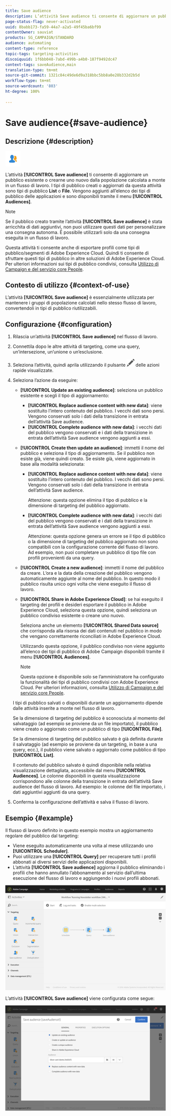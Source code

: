 ```yaml
---
title: Save audience
description: L’attività Save audience ti consente di aggiornare un pubblico esistente o crearne uno nuovo dalla popolazione calcolata a monte in un flusso di lavoro.
page-status-flag: never-activated
uuid: 8babb173-fa59-44a7-a2a5-49f45ba6bf99
contentOwner: sauviat
products: SG_CAMPAIGN/STANDARD
audience: automating
content-type: reference
topic-tags: targeting-activities
discoiquuid: 1f6bb048-7abd-499b-a4b0-187f9492dc47
context-tags: saveAudience,main
translation-type: tm+mt
source-git-commit: 1321c84c49de6d9a318bbc5bb8a0e28b332d2b5d
workflow-type: tm+mt
source-wordcount: '803'
ht-degree: 100%

---
```



# Save audience{#save-audience}

## Descrizione {#description}

![](assets/save_audience.png)

L’attività **[!UICONTROL Save audience]** ti consente di aggiornare un pubblico esistente o crearne uno nuovo dalla popolazione calcolata a monte in un flusso di lavoro. I tipi di pubblico creati o aggiornati da questa attività sono tipi di pubblico **List** o **File**. Vengono aggiunti all’elenco dei tipi di pubblico delle applicazioni e sono disponibili tramite il menu **[!UICONTROL Audiences]**.

>[!NOTE]
>
>Se il pubblico creato tramite l’attività **[!UICONTROL Save audience]** è stata arricchita di dati aggiuntivi, non puoi utilizzare questi dati per personalizzare una consegna autonoma. È possibile utilizzarli solo da una consegna eseguita in un flusso di lavoro.

Questa attività ti consente anche di esportare profili come tipi di pubblico/segmenti di Adobe Experience Cloud. Quindi ti consente di sfruttare questi tipi di pubblico in altre soluzioni di Adobe Experience Cloud. Per ulteriori informazioni sui tipi di pubblico condivisi, consulta [Utilizzo di Campaign e del servizio core People](../../integrating/using/about-campaign-audience-manager-or-people-core-service-integration.md).

## Contesto di utilizzo {#context-of-use}

L’attività **[!UICONTROL Save audience]** è essenzialmente utilizzata per mantenere i gruppi di popolazione calcolati nello stesso flusso di lavoro, convertendoli in tipi di pubblico riutilizzabili.

## Configurazione {#configuration}

1. Rilascia un’attività **[!UICONTROL Save audience]** nel flusso di lavoro.
1. Connettila dopo le altre attività di targeting, come una query, un’intersezione, un’unione o un’esclusione.
1. Seleziona l’attività, quindi aprila utilizzando il pulsante ![](assets/edit_darkgrey-24px.png) delle azioni rapide visualizzate.
1. Seleziona l’azione da eseguire:

   * **[!UICONTROL Update an existing audience]**: seleziona un pubblico esistente e scegli il tipo di aggiornamento:

      * **[!UICONTROL Replace audience content with new data]**: viene sostituito l’intero contenuto del pubblico. I vecchi dati sono persi. Vengono conservati solo i dati della transizione in entrata dell’attività Save audience.
      * **[!UICONTROL Complete audience with new data]**: i vecchi dati del pubblico vengono conservati e i dati della transizione in entrata dell’attività Save audience vengono aggiunti a essi.
   * **[!UICONTROL Create then update an audience]**: immetti il nome del pubblico e seleziona il tipo di aggiornamento. Se il pubblico non esiste già, viene quindi creato. Se esiste già, viene aggiornato in base alla modalità selezionata:

      * **[!UICONTROL Replace audience content with new data]**: viene sostituito l’intero contenuto del pubblico. I vecchi dati sono persi. Vengono conservati solo i dati della transizione in entrata dell’attività Save audience.

         Attenzione: questa opzione elimina il tipo di pubblico e la dimensione di targeting del pubblico aggiornato.

      * **[!UICONTROL Complete audience with new data]**: i vecchi dati del pubblico vengono conservati e i dati della transizione in entrata dell’attività Save audience vengono aggiunti a essi.

         Attenzione: questa opzione genera un errore se il tipo di pubblico o la dimensione di targeting del pubblico aggiornato non sono compatibili con la configurazione corrente del flusso di lavoro. Ad esempio, non puoi completare un pubblico di tipo file con profili provenienti da una query.
   * **[!UICONTROL Create a new audience]**: immetti il nome del pubblico da creare. L’ora e la data della creazione del pubblico vengono automaticamente aggiunte al nome del pubblico. In questo modo il pubblico risulta unico ogni volta che viene eseguito il flusso di lavoro.
   * **[!UICONTROL Share in Adobe Experience Cloud]**: se hai eseguito il targeting dei profili e desideri esportare il pubblico in Adobe Experience Cloud, seleziona questa opzione, quindi seleziona un pubblico condiviso esistente o creane uno nuovo.

      Seleziona anche un elemento **[!UICONTROL Shared Data source]** che corrisponda alla risorsa dei dati contenuti nel pubblico in modo che vengano correttamente riconciliati in Adobe Experience Cloud.

      Utilizzando questa opzione, il pubblico condiviso non viene aggiunto all’elenco dei tipi di pubblico di Adobe Campaign disponibili tramite il menu **[!UICONTROL Audiences]**.

      >[!NOTE]
      >
      >Questa opzione è disponibile solo se l’amministratore ha configurato la funzionalità dei tipi di pubblico condivisi con Adobe Experience Cloud. Per ulteriori informazioni, consulta [Utilizzo di Campaign e del servizio core People](../../integrating/using/about-campaign-audience-manager-or-people-core-service-integration.md).

   I tipi di pubblico salvati o disponibili durante un aggiornamento dipende dalle attività inserite a monte nel flusso di lavoro.

   Se la dimensione di targeting del pubblico è sconosciuta al momento del salvataggio (ad esempio se proviene da un file importato), il pubblico viene creato o aggiornato come un pubblico di tipo **[!UICONTROL File]**.

   Se la dimensione di targeting del pubblico salvato è già definita durante il salvataggio (ad esempio se proviene da un targeting, in base a una query, ecc.), il pubblico viene salvato o aggiornato come pubblico di tipo **[!UICONTROL List]**.

   Il contenuto del pubblico salvato è quindi disponibile nella relativa visualizzazione dettagliata, accessibile dal menu **[!UICONTROL Audiences]**. Le colonne disponibili in questa visualizzazione corrispondono alle colonne della transizione in entrata dell’attività Save audience del flusso di lavoro. Ad esempio: le colonne del file importato, i dati aggiuntivi aggiunti da una query.

1. Conferma la configurazione dell’attività e salva il flusso di lavoro.

## Esempio {#example}

Il flusso di lavoro definito in questo esempio mostra un aggiornamento regolare del pubblico dal targeting:

* Viene eseguito automaticamente una volta al mese utilizzando uno **[!UICONTROL Scheduler]**.
* Puoi utilizzare una **[!UICONTROL Query]** per recuperare tutti i profili abbonati ai diversi servizi delle applicazioni disponibili.
* L’attività **[!UICONTROL Save audience]** aggiorna il pubblico eliminando i profili che hanno annullato l’abbonamento al servizio dall’ultima esecuzione del flusso di lavoro e aggiungendo i nuovi profili abbonati.

![](assets/save_audience_example_1.png)

L’attività **[!UICONTROL Save audience]** viene configurata come segue:

![](assets/save_audience_example_2.png)

